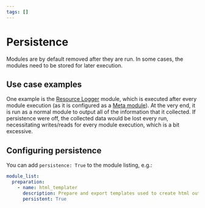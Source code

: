 ```yaml
---
tags: []
---
```

# Persistence   
   
Modules are by default removed after they are run. In some cases, the modules need to be stored for later execution.   
   
## Use case examples   
One example is the [Resource Logger](../../../Configurations/Modules/Resource%20Logger.md) module, which is executed after every module execution (as it is configured as a [Meta module](../../../Configurations/Modules/Concepts/Meta%20module.md)). At the very end, it is run as a normal module to output all of the information that it collected. If persistence were off, the collected data would be lost every run, necessitating writes/reads for every module execution, which is a bit excessive.   
   
## Configuring persistence   
You can add `persistence: True` to the module listing, e.g.:   
   
``` yaml
module_list:
  preparation:
    - name: html_templater
      description: Prepare and export templates used to create html output.
      persistent: True
```
   

